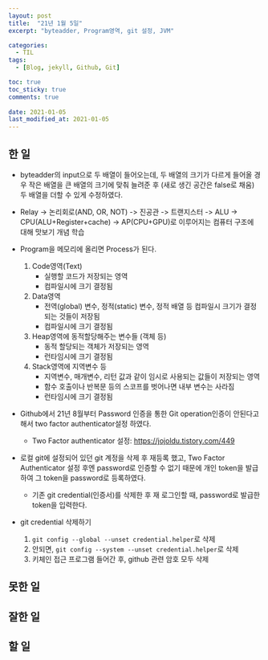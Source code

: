 ```yaml
---
layout: post
title:  "21년 1월 5일"
excerpt: "byteadder, Program영역, git 설정, JVM"

categories:
  - TIL
tags:
  - [Blog, jekyll, Github, Git]

toc: true
toc_sticky: true
comments: true
 
date: 2021-01-05
last_modified_at: 2021-01-05
---
```

## 한 일
- byteadder의 input으로 두 배열이 들어오는데, 두 배열의 크기가 다르게 들어올 경우 작은 배열을 큰 배열의 크기에 맞춰 늘려준 후 (새로 생긴 공간은 false로 채움) 두 배열을 더할 수 있게 수정하였다.
- Relay -> 논리회로(AND, OR, NOT) -> 진공관 -> 트랜지스터 -> ALU -> CPU(ALU+Register+cache) -> AP(CPU+GPU)로 이루어지는 컴퓨터 구조에 대해 맛보기 개념 학습
- Program을 메모리에 올리면 Process가 된다. 
    1. Code영역(Text)  
        - 실행할 코드가 저장되는 영역
        - 컴파일시에 크기 결정됨
    2. Data영역
        - 전역(global) 변수, 정적(static) 변수, 정적 배열 등 컴파일시 크기가 결정되는 것들이 저장됨
        - 컴파일시에 크기 결정됨
    3. Heap영역에 동적할당해주는 변수들 (객체 등)
        - 동적 할당되는 객체가 저장되는 영역
        - 런타임시에 크기 결정됨
    4. Stack영역에 지역변수 등 
        - 지역변수, 매개변수, 리턴 값과 같이 임시로 사용되는 값들이 저장되는 영역
        - 함수 호출이나 반복문 등의 스코프를 벗어나면 내부 변수는 사라짐
        - 런타임시에 크기 결정됨

- Github에서 21년 8월부터 Password 인증을 통한 Git operation인증이 안된다고 해서 two factor authenticator설정 하였다.
    - Two Factor authenticator 설정: https://jojoldu.tistory.com/449
- 로컬 git에 설정되어 있던 git 계정을 삭제 후 재등록 했고, Two Factor Authenticator 설정 후엔 password로 인증할 수 없기 때문에 개인 token을 발급하여 그 token을 password로 등록하였다.
    - 기존 git credential(인증서)를 삭제한 후 재 로그인할 때, password로 발급한 token을 입력한다.
- git credential 삭제하기
    1. ```git config --global --unset credential.helper```로 삭제  
    2. 안되면, ```git config --system --unset credential.helper```로 삭제  
    3. 키체인 접근 프로그램 들어간 후, github 관련 암호 모두 삭제  

## 못한 일

## 잘한 일

## 할 일
